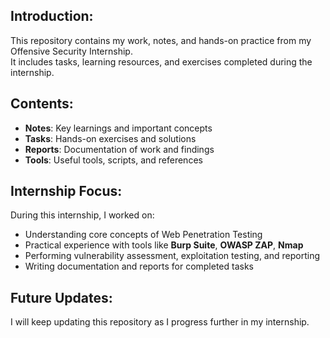 ## Introduction:
This repository contains my work, notes, and hands-on practice from my Offensive Security Internship.  
It includes tasks, learning resources, and exercises completed during the internship.  
## Contents:
- **Notes**: Key learnings and important concepts
- **Tasks**: Hands-on exercises and solutions
- **Reports**: Documentation of work and findings
- **Tools**: Useful tools, scripts, and references
## Internship Focus:
During this internship, I worked on:
- Understanding core concepts of Web Penetration Testing
- Practical experience with tools like **Burp Suite**, **OWASP ZAP**, **Nmap**
- Performing vulnerability assessment, exploitation testing, and reporting
- Writing documentation and reports for completed tasks
## Future Updates:
I will keep updating this repository as I progress further in my internship.
